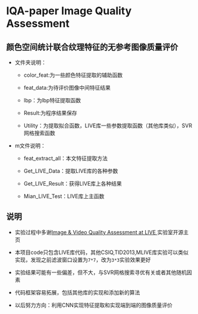 # IQA-paper Image Quality Assessment 

## 颜色空间统计联合纹理特征的无参考图像质量评价


- 文件夹说明：

     - color_feat:为一些颜色特征提取的辅助函数

     - feat_data:为待评价图像中间特征结果

     - lbp：为lbp特征提取函数

     - Result:为程序结果保存

     - Utility：为提取拟合函数，LIVE库一些参数提取函数（其他库类似），SVR网格搜索函数


- m文件说明：

     - feat_extract_all：本文特征提取方法

     - Get_LIVE_Data：提取LIVE库的各种参数

     - Get_LIVE_Result：获得LIVE库上各种结果

     - Mian_LIVE_Test：LIVE库上主函数

   
## 说明

- 实验过程中多谢[Image & Video Quality Assessment at LIVE ](http://live.ece.utexas.edu/research/quality/index.htm)实验室开源主页

- 本项目code只包含LIVE库代码，其他CSIQ,TID2013,MLIVE库实验可以类似实现，发现之前滤波窗口设置为`7*7`，改为`3*3`实验效果更好

- 实验结果可能有一些偏差，但不大，与SVR网格搜索寻优有关或者其他随机因素
   
- 代码框架容易拓展，包括其他库的实现和添加新的算法
  
- 以后努力方向：利用CNN实现特征提取和实现端到端的图像质量评价
